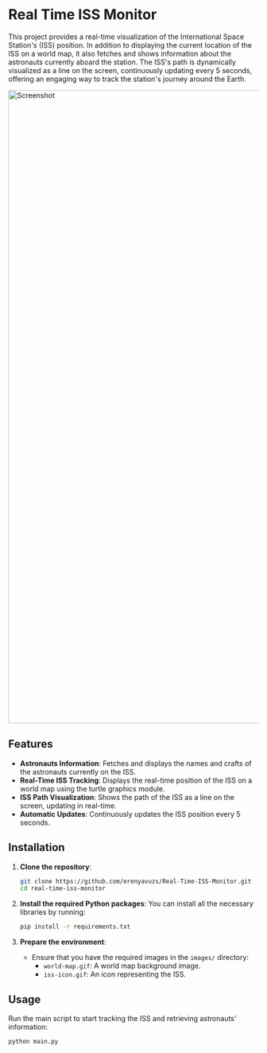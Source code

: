# Real Time ISS Monitor

This project provides a real-time visualization of the International Space Station's (ISS) position. In addition to displaying the current location of the ISS on a world map, it also fetches and shows information about the astronauts currently aboard the station. The ISS's path is dynamically visualized as a line on the screen, continuously updating every 5 seconds, offering an engaging way to track the station's journey around the Earth.

<img width="1274" alt="Screenshot" src="https://github.com/user-attachments/assets/537edca5-13a1-44ec-bb68-6c5e7da8f603">

## Features

- **Astronauts Information**: Fetches and displays the names and crafts of the astronauts currently on the ISS.
- **Real-Time ISS Tracking**: Displays the real-time position of the ISS on a world map using the turtle graphics module.
- **ISS Path Visualization**: Shows the path of the ISS as a line on the screen, updating in real-time.
- **Automatic Updates**: Continuously updates the ISS position every 5 seconds.

## Installation

1. **Clone the repository**:
    ```bash
    git clone https://github.com/erenyavuzs/Real-Time-ISS-Monitor.git
    cd real-time-iss-monitor
    ```

2. **Install the required Python packages**:
    You can install all the necessary libraries by running:
    ```bash
    pip install -r requirements.txt
    ```

3. **Prepare the environment**:
   - Ensure that you have the required images in the `images/` directory:
     - `world-map.gif`: A world map background image.
     - `iss-icon.gif`: An icon representing the ISS.

## Usage

Run the main script to start tracking the ISS and retrieving astronauts' information:
```bash
python main.py
